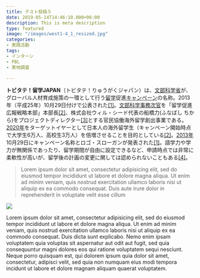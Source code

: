 ```yaml
---
title: テスト投稿５
date: 2019-05-14T14:46:10.000+06:00
description: This is meta description
type: featured
image: "/images/west1-4_1_resized.jpg"
categories:
- 実践活動
tags:
- インターン
- PBL
- 実地調査

---
```

**トビタテ！留学JAPAN**（トビタテ！りゅうがくジャパン）は、[文部科学省](https://ja.wikipedia.org/wiki/%E6%96%87%E9%83%A8%E7%A7%91%E5%AD%A6%E7%9C%81 "文部科学省")が、グローバル人材育成施策の一環として行う[留学](https://ja.wikipedia.org/wiki/%E7%95%99%E5%AD%A6 "留学")促進[キャンペーン](https://ja.wikipedia.org/wiki/%E3%82%AD%E3%83%A3%E3%83%B3%E3%83%9A%E3%83%BC%E3%83%B3 "キャンペーン")の名称。2013年（平成25年）10月29日付けで公表された[\[1\]](https://ja.wikipedia.org/wiki/%E3%83%88%E3%83%93%E3%82%BF%E3%83%86!%E7%95%99%E5%AD%A6JAPAN#cite_note-tobi-1)。[文部科学事務次官](https://ja.wikipedia.org/wiki/%E6%96%87%E9%83%A8%E7%A7%91%E5%AD%A6%E4%BA%8B%E5%8B%99%E6%AC%A1%E5%AE%98 "文部科学事務次官")を「留学促進広報戦略本部」本部長[\[2\]](https://ja.wikipedia.org/wiki/%E3%83%88%E3%83%93%E3%82%BF%E3%83%86!%E7%95%99%E5%AD%A6JAPAN#cite_note-about-2)、株式会社ウィル・シード代表の船橋力(ふなばし ちから)をプロジェクトディレクター[\[3\]](https://ja.wikipedia.org/wiki/%E3%83%88%E3%83%93%E3%82%BF%E3%83%86!%E7%95%99%E5%AD%A6JAPAN#cite_note-3)とする官民協働海外留学創出事業である。[2020年](https://ja.wikipedia.org/wiki/2020%E5%B9%B4 "2020年")をターゲットイヤーとして日本人の海外留学生（キャンペーン開始時点で大学生6万人、高校生3万人）を倍増させることを目的としている[\[2\]](https://ja.wikipedia.org/wiki/%E3%83%88%E3%83%93%E3%82%BF%E3%83%86!%E7%95%99%E5%AD%A6JAPAN#cite_note-about-2)。[2013年](https://ja.wikipedia.org/wiki/2013%E5%B9%B4 "2013年")10月29日にキャンペーン名称とロゴ・スローガンが発表された[\[1\]](https://ja.wikipedia.org/wiki/%E3%83%88%E3%83%93%E3%82%BF%E3%83%86!%E7%95%99%E5%AD%A6JAPAN#cite_note-tobi-1)。語学力や学力が無関係であったり、留学期間が自由に設定できるなど、申請時点では非常に柔軟性が高いが、留学後の計画の変更に関しては認められないこともある[\[4\]](https://ja.wikipedia.org/wiki/%E3%83%88%E3%83%93%E3%82%BF%E3%83%86!%E7%95%99%E5%AD%A6JAPAN#cite_note-4)。

> Lorem ipsum dolor sit amet, consectetur adipisicing elit, sed do eiusmod tempor incididunt ut
> labore et dolore magna aliqua. Ut enim ad minim veniam, quis nostrud exercitation ullamco laboris nisi ut
> aliquip ex ea commodo consequat. Duis aute irure dolor in reprehenderit in voluptate velit esse cillum

![](../images/post-img.jpg)

Lorem ipsum dolor sit amet, consectetur adipisicing elit, sed do eiusmod tempor incididunt ut labore et
dolore magna aliqua. Ut enim ad minim veniam, quis nostrud exercitation ullamco laboris nisi ut aliquip ex
ea commodo consequat. Duis
dicta sunt explicabo. Nemo enim ipsam voluptatem quia voluptas sit aspernatur aut odit aut fugit, sed quia
consequuntur magni dolores eos qui ratione voluptatem sequi nesciunt. Neque porro quisquam est, qui dolorem
ipsum quia dolor sit amet, consectetur, adipisci velit, sed quia non numquam eius modi tempora incidunt ut
labore et dolore magnam aliquam quaerat voluptatem.